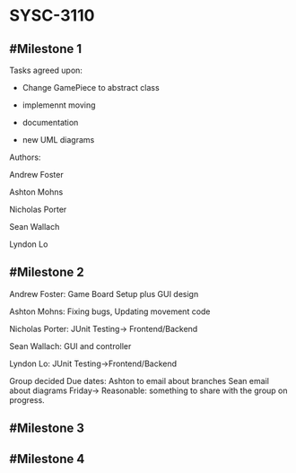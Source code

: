 # SYSC-3110

#Milestone 1
---------------------------------


Tasks agreed upon:

- Change GamePiece to abstract class

- implemennt moving 

- documentation

- new UML diagrams


Authors: 

Andrew Foster

Ashton Mohns

Nicholas Porter

Sean Wallach

Lyndon Lo

#Milestone 2
---------------------------------
Andrew Foster:
  Game Board Setup plus GUI design

Ashton Mohns:
  Fixing bugs, Updating movement code

Nicholas Porter:
  JUnit Testing-> Frontend/Backend

Sean Wallach:
  GUI and controller

Lyndon Lo:
  JUnit Testing->Frontend/Backend

Group decided Due dates:
  Ashton to email about branches
  Sean email about diagrams
  Friday-> Reasonable: something to share with the group on progress.

#Milestone 3
---------------------------------
#Milestone 4
---------------------------------
